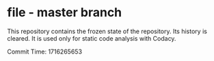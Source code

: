 # file - master branch

This repository contains the frozen state of the repository.
Its history is cleared. It is used only for static code
analysis with Codacy.

Commit Time: 1716265653